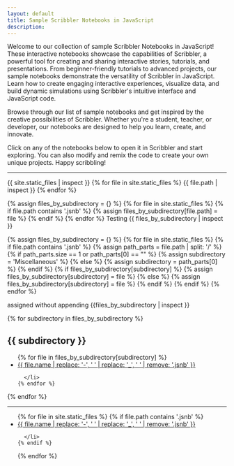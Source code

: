 ```yaml
---
layout: default
title: Sample Scribbler Notebooks in JavaScript
description: 
---
```

Welcome to our collection of sample Scribbler Notebooks in JavaScript! These interactive notebooks showcase the capabilities of Scribbler, a powerful tool for creating and sharing interactive stories, tutorials, and presentations. From beginner-friendly tutorials to advanced projects, our sample notebooks demonstrate the versatility of Scribbler in JavaScript. Learn how to create engaging interactive experiences, visualize data, and build dynamic simulations using Scribbler's intuitive interface and JavaScript code.

Browse through our list of sample notebooks and get inspired by the creative possibilities of Scribbler. Whether you're a student, teacher, or developer, our notebooks are designed to help you learn, create, and innovate.

Click on any of the notebooks below to open it in Scribbler and start exploring. You can also modify and remix the code to create your own unique projects. Happy scribbling!
<hr>

{{ site.static_files | inspect }}
{% for file in site.static_files %}
  {{ file.path | inspect }}
{% endfor %}


{% assign files_by_subdirectory = {} %}
{% for file in site.static_files %}
  {% if file.path contains '.jsnb' %}
    {% assign files_by_subdirectory[file.path] = file %}
  {% endif %}
{% endfor %}
Testing {{ files_by_subdirectory | inspect }}


{% assign files_by_subdirectory = {} %}
{% for file in site.static_files %}
  {% if file.path contains '.jsnb' %}
    {% assign path_parts = file.path | split: '/' %}
    {% if path_parts.size == 1 or path_parts[0] == "" %}
      {% assign subdirectory = 'Miscellaneous' %}
    {% else %}
      {% assign subdirectory = path_parts[0] %}
    {% endif %}
    {% if files_by_subdirectory[subdirectory] %}
      {% assign files_by_subdirectory[subdirectory] = file %}
    {% else %}
      {% assign files_by_subdirectory[subdirectory] = file %}
    {% endif %}
  {% endif %}
{% endfor %}

assigned without appending {{files_by_subdirectory | inspect }}

{% for subdirectory in files_by_subdirectory %}
  <h2>{{ subdirectory }}</h2>
  <ul class="row">
    {% for file in files_by_subdirectory[subdirectory] %}
      <li class="col-md-3 col-sm-6 col-xs-12 mb-4 sampleCard">
        <a href="https://app.scribbler.live/?jsnb=https://examples.scribbler.live{{ file.path }}">{{ file.name | replace: '-', ' ' | replace: '_', ' ' | remove: '.jsnb' }}</a>
     
      </li>
    {% endfor %}
  </ul>
{% endfor %}

<hr>

<ul class="row">
  {% for file in site.static_files %}
    {% if file.path contains '.jsnb' %}
      <li class="col-md-3 col-sm-6 col-xs-12 mb-4 sampleCard">
        <a href="https://app.scribbler.live/?jsnb=https://examples.scribbler.live{{ file.path }}">{{ file.name | replace: '-', ' ' | replace: '_', ' ' | remove: '.jsnb' }}</a>
     
      </li>
    {% endif %}
  {% endfor %}
</ul>
